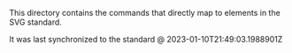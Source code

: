 This directory contains the commands that directly map to elements in the SVG standard.

It was last synchronized to the standard @ 2023-01-10T21:49:03.1988901Z
